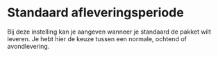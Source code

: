 # Standaard afleveringsperiode

Bij deze instelling kan je aangeven wanneer je standaard de pakket wilt leveren.
Je hebt hier de keuze tussen een normale, ochtend of avondlevering.

<MPImg src="/documentation/shopware/shopware-standaard-afleveringsperiode.png" alt="Shopware standaard afleveringsperiode" />
